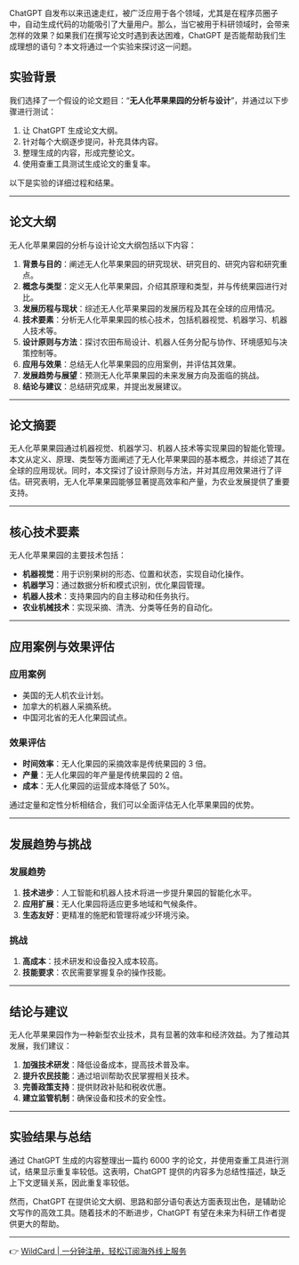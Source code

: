 ChatGPT 自发布以来迅速走红，被广泛应用于各个领域，尤其是在程序员圈子中，自动生成代码的功能吸引了大量用户。那么，当它被用于科研领域时，会带来怎样的效果？如果我们在撰写论文时遇到表达困难，ChatGPT 是否能帮助我们生成理想的语句？本文将通过一个实验来探讨这一问题。

## 实验背景

我们选择了一个假设的论文题目：“**无人化苹果果园的分析与设计**”，并通过以下步骤进行测试：

1. 让 ChatGPT 生成论文大纲。
2. 针对每个大纲逐步提问，补充具体内容。
3. 整理生成的内容，形成完整论文。
4. 使用查重工具测试生成论文的重复率。

以下是实验的详细过程和结果。

---

## 论文大纲

无人化苹果果园的分析与设计论文大纲包括以下内容：

1. **背景与目的**：阐述无人化苹果果园的研究现状、研究目的、研究内容和研究重点。
2. **概念与类型**：定义无人化苹果果园，介绍其原理和类型，并与传统果园进行对比。
3. **发展历程与现状**：综述无人化苹果果园的发展历程及其在全球的应用情况。
4. **技术要素**：分析无人化苹果果园的核心技术，包括机器视觉、机器学习、机器人技术等。
5. **设计原则与方法**：探讨农田布局设计、机器人任务分配与协作、环境感知与决策控制等。
6. **应用与效果**：总结无人化苹果果园的应用案例，并评估其效果。
7. **发展趋势与展望**：预测无人化苹果果园的未来发展方向及面临的挑战。
8. **结论与建议**：总结研究成果，并提出发展建议。

---

## 论文摘要

无人化苹果果园通过机器视觉、机器学习、机器人技术等实现果园的智能化管理。本文从定义、原理、类型等方面阐述了无人化苹果果园的基本概念，并综述了其在全球的应用现状。同时，本文探讨了设计原则与方法，并对其应用效果进行了评估。研究表明，无人化苹果果园能够显著提高效率和产量，为农业发展提供了重要支持。

---

## 核心技术要素

无人化苹果果园的主要技术包括：

- **机器视觉**：用于识别果树的形态、位置和状态，实现自动化操作。
- **机器学习**：通过数据分析和模式识别，优化果园管理。
- **机器人技术**：支持果园内的自主移动和任务执行。
- **农业机械技术**：实现采摘、清洗、分类等任务的自动化。

---

## 应用案例与效果评估

### 应用案例
- 美国的无人机农业计划。
- 加拿大的机器人采摘系统。
- 中国河北省的无人化果园试点。

### 效果评估
- **时间效率**：无人化果园的采摘效率是传统果园的 3 倍。
- **产量**：无人化果园的年产量是传统果园的 2 倍。
- **成本**：无人化果园的运营成本降低了 50%。

通过定量和定性分析相结合，我们可以全面评估无人化苹果果园的优势。

---

## 发展趋势与挑战

### 发展趋势
1. **技术进步**：人工智能和机器人技术将进一步提升果园的智能化水平。
2. **应用扩展**：无人化果园将适应更多地域和气候条件。
3. **生态友好**：更精准的施肥和管理将减少环境污染。

### 挑战
1. **高成本**：技术研发和设备投入成本较高。
2. **技能要求**：农民需要掌握复杂的操作技能。

---

## 结论与建议

无人化苹果果园作为一种新型农业技术，具有显著的效率和经济效益。为了推动其发展，我们建议：

1. **加强技术研发**：降低设备成本，提高技术普及率。
2. **提升农民技能**：通过培训帮助农民掌握相关技术。
3. **完善政策支持**：提供财政补贴和税收优惠。
4. **建立监管机制**：确保设备和技术的安全性。

---

## 实验结果与总结

通过 ChatGPT 生成的内容整理出一篇约 6000 字的论文，并使用查重工具进行测试，结果显示重复率较低。这表明，ChatGPT 提供的内容多为总结性描述，缺乏上下文逻辑关系，因此重复率较低。

然而，ChatGPT 在提供论文大纲、思路和部分语句表达方面表现出色，是辅助论文写作的高效工具。随着技术的不断进步，ChatGPT 有望在未来为科研工作者提供更大的帮助。

---

👉 [WildCard | 一分钟注册，轻松订阅海外线上服务](https://bit.ly/bewildcard)